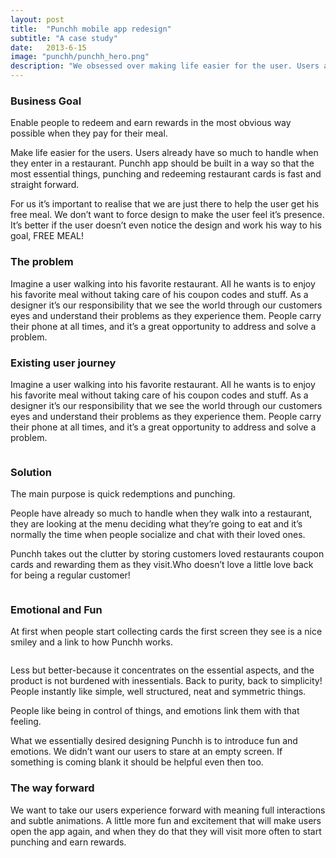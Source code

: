```yaml
---
layout: post
title:  "Punchh mobile app redesign"
subtitle: "A case study"
date:   2013-6-15
image: "punchh/punchh_hero.png"
description: "We obsessed over making life easier for the user. Users already have so much to handle when they enter in a restaurant. Punchh is built in a way so that the most essential things, punching and redeeming restaurant cards is fast and straight forward."
---
```


<h3>Business Goal</h3>
<p>Enable people to redeem and earn rewards in the most obvious way possible when they pay for their meal.</p>
<p>
  Make life easier for the users. Users already have so much to handle when they enter in a restaurant. Punchh app should be built in a way so that the most essential things, punching and redeeming restaurant cards is fast and straight forward.
</p>
<p>
  For us it’s important to realise that we are just there to help the user get his free meal. We don’t want to force design to make the user feel it’s presence. It’s better if the user doesn’t even notice the design and work his way to his goal, FREE MEAL!
</p>

<h3>The problem</h3>
<p>Imagine a user walking into his favorite restaurant. All he wants is to enjoy his favorite meal without taking care of his coupon codes and stuff.
As a designer it’s our responsibility that we see the world through our customers eyes and understand their problems as they experience them.
People carry their phone at all times, and it’s a great opportunity to address and solve a problem.
</p>

<h3>Existing user journey</h3>
<p>Imagine a user walking into his favorite restaurant. All he wants is to enjoy his favorite meal without taking care of his coupon codes and stuff.
As a designer it’s our responsibility that we see the world through our customers eyes and understand their problems as they experience them.
People carry their phone at all times, and it’s a great opportunity to address and solve a problem.
</p>
<p class="full-width" style="text-align:center;"><img src="{{ '/assets/img/punchh/part1.JPG' | prepend: site.baseurl }}" alt=""></p>

<h3>Solution</h3>
<p>The main purpose is quick redemptions and punching.</p>
<p>People have already so much to handle when they walk into a restaurant, they are looking at the menu deciding what they’re going to eat and it’s normally the time when people socialize and chat with their loved ones.</p>
<p>Punchh takes out the clutter by storing customers loved restaurants coupon cards and rewarding them as they visit.Who doesn’t love a little love back for being a regular customer!
</p>
<p class="full-width" style="text-align:center;"><img src="{{ '/assets/img/punchh/punchh_home.png' | prepend: site.baseurl }}" alt=""></p>

<h3>Emotional and Fun</h3>

<p>At first when people start collecting cards the first screen they see is a nice smiley and a link to how Punchh works.</p>
<p class="full-width" style="text-align:center;"><img src="{{ '/assets/img/punchh/punchh_fun.jpeg' | prepend: site.baseurl }}" alt=""></p>    
<p>Less but better-because it concentrates on the essential aspects, and the product is not burdened with inessentials. Back to purity, back to simplicity! People instantly like simple, well structured, neat and symmetric things.</p>
<p>People like being in control of things, and emotions link them with that feeling.</p>
<p>What we essentially desired designing Punchh is to introduce fun and emotions.
We didn’t want our users to stare at an empty screen. If something is coming blank it should be helpful even then too.</p>

<h3>The way forward</h3>
<p>We want to take our users experience forward with meaning full interactions and subtle animations. A little more fun and excitement that will make users open the app again, and when they do that they will visit more often to start punching and earn rewards.
</p>